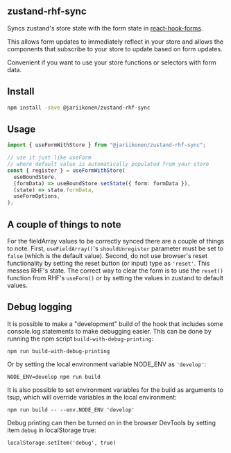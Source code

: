 ## zustand-rhf-sync

Syncs zustand's store state with the form state in [react-hook-forms](react-hook-form.com).

This allows form updates to immediately reflect in your store and allows the components that subscribe to your store to update based on form updates.

Convenient if you want to use your store functions or selectors with form data.

## Install

```bash
npm install -save @jariikonen/zustand-rhf-sync
```

## Usage

```typescript
import { useFormWithStore } from "@jariikonen/zustand-rhf-sync";

// use it just like useForm
// where default value is automatically populated from your store
const { register } = useFormWithStore(
  useBoundStore,
  (formData) => useBoundStore.setState({ form: formData }),
  (state) => state.formData,
  useFormOptions,
);
```

## A couple of things to note

For the fieldArray values to be correctly synced there are a couple of things to note. First, `useFieldArray()`'s `shouldUnregister` parameter must be set to `false` (which is the default value). Second, do not use browser's reset functionality by setting the reset button (or input) type as `'reset'`. This messes RHF's state. The correct way to clear the form is to use the `reset()` function from RHF's `useForm()` or by setting the values in zustand to default values.

## Debug logging

It is possible to make a "development" build of the hook that includes some console.log statements to make debugging easier. This can be done by running the npm script `build-with-debug-printing`:

```
npm run build-with-debug-printing
```

Or by setting the local environment variable NODE_ENV as `'develop'`:

```
NODE_ENV=develop npm run build
```

It is also possible to set environment variables for the build as arguments to tsup, which will override variables in the local environment:

```
npm run build -- --env.NODE_ENV 'develop'
```

Debug printing can then be turned on in the browser DevTools by setting item `debug` in localStorage true:

```
localStorage.setItem('debug', true)
```

